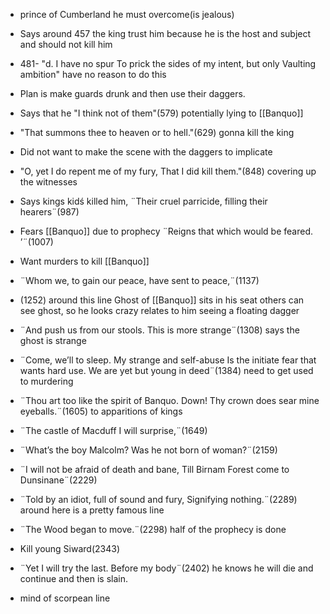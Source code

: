 - prince of Cumberland he must overcome(is jealous)
- Says around 457 the king trust him because he is the host and subject and should not kill him
- 481- "d. I have no spur To prick the sides of my intent, but only Vaulting ambition" have no reason to do this 
- Plan is make guards drunk and then use their daggers.
- Says that he "I think not of them"(579) potentially lying to [[Banquo]]
- "That summons thee to heaven or to hell."(629) gonna kill the king
- Did not want to make the scene with the daggers to implicate
- "O, yet I do repent me of my fury, That I did kill them."(848) covering up the witnesses
- Says kings kidś killed him, ¨Their cruel parricide, filling their hearers¨(987)
- Fears [[Banquo]] due to prophecy ¨Reigns that which would be feared. ’¨(1007)
- Want murders to kill [[Banquo]]
- ¨Whom we, to gain our peace, have sent to peace,¨(1137)
- (1252) around this line Ghost of [[Banquo]] sits in his seat others can see ghost, so he looks crazy relates to him seeing a floating dagger
- ¨And push us from our stools. This is more strange¨(1308) says the ghost is strange
- ¨Come, we’ll to sleep. My strange and self-abuse Is the initiate fear that wants hard use. We are yet but young in deed¨(1384) need to get used to murdering
- ¨Thou art too like the spirit of Banquo. Down! Thy crown does sear mine eyeballs.¨(1605) to apparitions of kings
- ¨The castle of Macduff I will surprise,¨(1649)
- ¨What’s the boy Malcolm? Was he not born of woman?¨(2159)
- ¨I will not be afraid of death and bane, Till Birnam Forest come to Dunsinane¨(2229)
- ¨Told by an idiot, full of sound and fury, Signifying nothing.¨(2289) around here is a pretty famous line
- ¨The Wood began to move.¨(2298) half of the prophecy is done
- Kill young Siward(2343)
- ¨Yet I will try the last. Before my body¨(2402) he knows he will die and continue and then is slain.




 - mind of scorpean line
<!--stackedit_data:
eyJoaXN0b3J5IjpbLTY1Mjc4MjE5NSw1MzkwMDMyMjQsMTQyNz
I4ODI3NywtMTc0NTMyOTIwNywtMTc1ODY5MzY1M119
-->